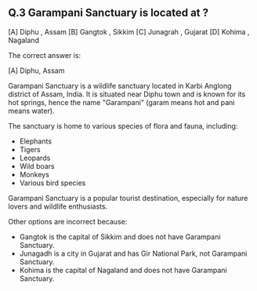 ## Q.3 Garampani Sanctuary is located at ?

[A] Diphu , Assam
[B] Gangtok , Sikkim
[C] Junagrah , Gujarat 
[D] Kohima , Nagaland

The correct answer is:

[A] Diphu, Assam

Garampani Sanctuary is a wildlife sanctuary located in Karbi Anglong district of Assam, India. It is situated near Diphu town and is known for its hot springs, hence the name "Garampani" (garam means hot and pani means water).

The sanctuary is home to various species of flora and fauna, including:

- Elephants
- Tigers
- Leopards
- Wild boars
- Monkeys
- Various bird species

Garampani Sanctuary is a popular tourist destination, especially for nature lovers and wildlife enthusiasts.


Other options are incorrect because:

- Gangtok is the capital of Sikkim and does not have Garampani Sanctuary.
- Junagadh is a city in Gujarat and has Gir National Park, not Garampani Sanctuary.
- Kohima is the capital of Nagaland and does not have Garampani Sanctuary.